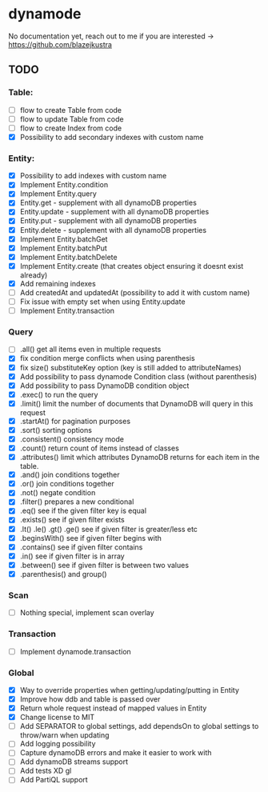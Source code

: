 # dynamode

No documentation yet, reach out to me if you are interested -> https://github.com/blazejkustra

## TODO

### Table:

* [ ] flow to create Table from code
* [ ] flow to update Table from code
* [ ] flow to create Index from code
* [X] Possibility to add secondary indexes with custom name

### Entity:

* [X] Possibility to add indexes with custom name
* [X] Implement Entity.condition
* [X] Implement Entity.query
* [X] Entity.get - supplement with all dynamoDB properties
* [X] Entity.update - supplement with all dynamoDB properties
* [X] Entity.put - supplement with all dynamoDB properties
* [X] Entity.delete - supplement with all dynamoDB properties
* [X] Implement Entity.batchGet
* [X] Implement Entity.batchPut
* [X] Implement Entity.batchDelete
* [X] Implement Entity.create (that creates object ensuring it doesnt exist already)
* [X] Add remaining indexes
* [ ] Add createdAt and updatedAt (possibility to add it with custom name)
* [ ] Fix issue with empty set when using Entity.update
* [ ] Implement Entity.transaction

### Query

* [ ] .all() get all items even in multiple requests
* [X] fix condition merge conflicts when using parenthesis
* [X] fix size() substituteKey option (key is still added to attributeNames)
* [X] Add possibility to pass dynamode Condition class (without parenthesis)
* [X] Add possibility to pass DynamoDB condition object
* [X] .exec() to run the query
* [X] .limit() limit the number of documents that DynamoDB will query in this request
* [X] .startAt() for pagination purposes
* [X] .sort() sorting options
* [X] .consistent() consistency mode
* [X] .count() return count of items instead of classes
* [X] .attributes() limit which attributes DynamoDB returns for each item in the table.
* [X] .and() join conditions together
* [X] .or() join conditions together
* [X] .not() negate condition
* [X] .filter() prepares a new conditional
* [X] .eq() see if the given filter key is equal
* [X] .exists() see if given filter exists
* [X] .lt() .le() .gt() .ge() see if given filter is greater/less etc
* [X] .beginsWith() see if given filter begins with
* [X] .contains() see if given filter contains
* [X] .in() see if given filter is in array
* [X] .between() see if given filter is between two values
* [X] .parenthesis() and group()

### Scan

* [ ] Nothing special, implement scan overlay

### Transaction

* [ ] Implement dynamode.transaction

### Global

* [X] Way to override properties when getting/updating/putting in Entity
* [X] Improve how ddb and table is passed over
* [X] Return whole request instead of mapped values in Entity
* [X] Change license to MIT
* [ ] Add SEPARATOR to global settings, add dependsOn to global settings to throw/warn when updating
* [ ] Add logging possibility
* [ ] Capture dynamoDB errors and make it easier to work with
* [ ] Add dynamoDB streams support
* [ ] Add tests XD gl
* [ ] Add PartiQL support
